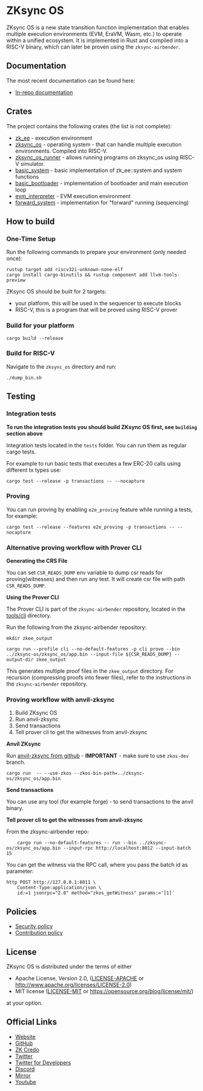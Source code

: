 # ZKsync OS

ZKsync OS is a new state transition function implementation that enables multiple execution environments (EVM, EraVM, Wasm, etc.) to operate within a unified ecosystem. It is implemented in Rust and compiled into a RISC-V binary, which can later be proven using the `zksync-airbender`.

## Documentation

The most recent documentation can be found here:

- [In-repo documentation](./docs/README.md)

## Crates

The project contains the following crates (the list is not complete):

* [zk_ee](./zk_ee/) - execution environment
* [zksync_os](./zksync_os/) - operating system - that can handle multiple execution environments. Compiled into RISC-V.
* [zksync_os_runner](./zksync_os_runner/) -  allows running programs on zksync_os using RISC-V simulator.
* [basic_system](./basic_system/) - basic implementation of zk_ee::system and system functions
* [basic_bootloader](./basic_bootloader/) - implementation of bootloader and main execution loop
* [evm_interpreter](./evm_interpreter/) - EVM execution environment
* [forward_system](./forward_system/) - implementation for "forward" running (sequencing)

## How to build

### One-Time Setup
Run the following commands to prepare your environment (only needed once):

```
rustup target add riscv32i-unknown-none-elf
cargo install cargo-binutils && rustup component add llvm-tools-preview
```

ZKsync OS should be built for 2 targets:
- your platform, this will be used in the sequencer to execute blocks
- RISC-V, this is a program that will be proved using RISC-V prover

### Build for your platform
```
cargo build --release
```

### Build for RISC-V

Navigate to the `zksync_os` directory and run:
```
./dump_bin.sh
```

## Testing

### Integration tests

**To run the integration tests you should build ZKsync OS first, see `building` section above**

Integration tests located in the `tests` folder. You can run them as regular cargo tests.

For example to run basic tests that executes a few ERC-20 calls using different tx types use:
```
cargo test --release -p transactions -- --nocapture
```

### Proving

You can run proving by enabling `e2e_proving` feature while running a tests, for example:
```
cargo test --release --features e2e_proving -p transactions -- --nocapture
```

### Alternative proving workflow with Prover CLI

**Generating the CRS File**

You can set `CSR_READS_DUMP` env variable to dump csr reads for proving(witnesses) and then run any test.
It will create csr file with path `CSR_READS_DUMP`.

**Using the Prover CLI**

The Prover CLI is part of the `zksync-airbender` repository, located in the [tools/cli](https://github.com/matter-labs/zksync-airbender/tree/main/tools/cli) directory.

Run the following from the zksync-airbender repository:

```
mkdir zkee_output

cargo run --profile cli --no-default-features -p cli prove --bin ../zksync-os/zksync_os/app.bin --input-file ${CSR_READS_DUMP} --output-dir zkee_output
```

This generates multiple proof files in the `zkee_output` directory. For recursion (compressing proofs into fewer files), refer to the instructions in the `zksync-airbender` repository.


### Proving workflow with anvil-zksync

1. Build ZKsync OS
2. Run anvil-zksync
3. Send transactions
4. Tell prover cli to get the witnesses from anvil-zksync

**Anvil ZKsync**

Run [anvil-zksync from github](https://github.com/matter-labs/anvil-zksync) - **IMPORTANT** - make sure to use `zkos-dev` branch.

```shell
cargo run  -- --use-zkos --zkos-bin-path=../zksync-os/zksync_os/app.bin
```

**Send transactions**

You can use any tool (for example forge) - to send transactions to the anvil binary.

**Tell prover cli to get the witnesses from anvil-zksync**

From the zksync-airbender repo:
```
    cargo run --no-default-features -- run --bin ../zksync-os/zksync_os/app.bin --input-rpc http://localhost:8012 --input-batch 15
```

You can get the witness via the RPC call, where you pass the batch id as parameter:

```
http POST http://127.0.0.1:8011 \
    Content-Type:application/json \
    id:=1 jsonrpc="2.0" method="zkos_getWitness" params:='[1]'
```

## Policies

- [Security policy](SECURITY.md)
- [Contribution policy](CONTRIBUTING.md)

## License

ZKsync OS is distributed under the terms of either

- Apache License, Version 2.0, ([LICENSE-APACHE](LICENSE-APACHE) or <http://www.apache.org/licenses/LICENSE-2.0>)
- MIT license ([LICENSE-MIT](LICENSE-MIT) or <https://opensource.org/blog/license/mit/>)

at your option.

## Official Links

- [Website](https://zksync.io/)
- [GitHub](https://github.com/matter-labs)
- [ZK Credo](https://github.com/zksync/credo)
- [Twitter](https://twitter.com/zksync)
- [Twitter for Developers](https://twitter.com/zkSyncDevs)
- [Discord](https://join.zksync.dev/)
- [Mirror](https://zksync.mirror.xyz/)
- [Youtube](https://www.youtube.com/@zkSync-era)

